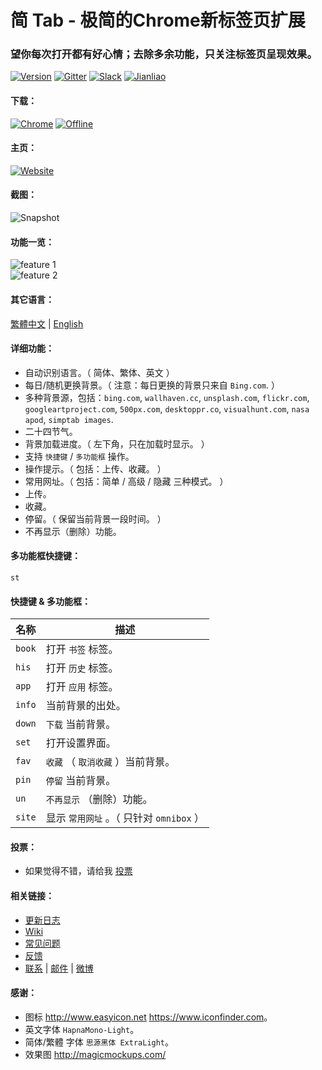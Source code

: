 简 Tab - 极简的Chrome新标签页扩展
=======
### 望你每次打开都有好心情；去除多余功能，只关注标签页呈现效果。
[![Version][version-badge]][version-link]
[![Gitter][gitter-badge]][gitter-link]
[![Slack][slack-badge]][slack-link]
[![Jianliao][jianliao-badge]][jianliao-link]

#### 下载：
[![Chrome][chrome-badge]][chrome-link]
[![Offline][offline-badge]][offline-link]

#### 主页：
[![Website][www-badge]][www-link]

#### 截图：
![Snapshot](http://i.imgur.com/qJ7Uwrz.jpg)

#### 功能一览：
![feature 1](http://i.imgur.com/BZGMo4p.jpg)  
![feature 2](http://i.imgur.com/auWFlc9.jpg)

#### 其它语言：
[繁體中文](https://github.com/kenshin/simptab/blob/master/README.tw.md) | [English](https://github.com/kenshin/simptab/blob/master/README.en.md)

#### 详细功能：
- 自动识别语言。（ 简体、繁体、英文 ）
- 每日/随机更换背景。（ 注意：每日更换的背景只来自 `Bing.com`. ）
- 多种背景源，包括：`bing.com`, `wallhaven.cc`, `unsplash.com`, `flickr.com`, `googleartproject.com`, `500px.com`, `desktoppr.co`, `visualhunt.com`, `nasa apod`, `simptab images`.
- 二十四节气。
- 背景加载进度。（ 左下角，只在加载时显示。 ）
- 支持 `快捷键` / `多功能框` 操作。
- 操作提示。（ 包括：上传、收藏。 ）
- 常用网址。（ 包括：简单 / 高级 / 隐藏 三种模式。 ）
- 上传。
- 收藏。
- 停留。（ 保留当前背景一段时间。 ）
- 不再显示（删除）功能。

#### 多功能框快捷键：
`st`

#### 快捷键 & 多功能框：
名称 | 描述
------ | ------
`book` | 打开 `书签` 标签。
`his ` | 打开 `历史` 标签。
`app ` | 打开 `应用` 标签。
`info` | 当前背景的出处。
`down` | `下载` 当前背景。
`set ` | 打开设置界面。
`fav`  | `收藏` （ `取消收藏` ）当前背景。
`pin`  | `停留` 当前背景。
`un`   | `不再显示` （删除）功能。
`site` | 显示 `常用网址` 。（ 只针对 `omnibox` ）

#### 投票：
* 如果觉得不错，请给我 [投票](https://chrome.google.com/webstore/detail/simptab-new-tab/kbgmbmkhepchmmcnbdbclpkpegbgikjc)

#### 相关链接：
* [更新日志](https://github.com/kenshin/simptab/blob/master/CHANGELOG.md)
* [Wiki](https://github.com/kenshin/simptab/wiki)
* [常见问题](https://github.com/Kenshin/simptab/wiki/常见问题)
* [反馈](https://github.com/kenshin/simptab/issues)
* [联系](http://kenshin.wang) | [邮件](kenshin@ksria.com) | [微博](http://weibo.com/23784148)

#### 感谢：
- 图标 <http://www.easyicon.net> <https://www.iconfinder.com>。
- 英文字体 `HapnaMono-Light`。
- 简体/繁體 字体 `思源黑体 ExtraLight`。
- 效果图 <http://magicmockups.com/>

<!-- Link -->
[www-badge]:        https://img.shields.io/badge/website-_simptab.ksria.com-1DBA90.svg
[www-link]:         http://ksria.com/simptab
[version-badge]:    https://img.shields.io/badge/lastest_version-1.5.0-blue.svg
[version-link]:     https://github.com/kenshin/simptab/releases
[chrome-badge]:     https://img.shields.io/badge/download-_chrome_webstore-brightgreen.svg
[chrome-link]:      https://chrome.google.com/webstore/detail/simptab-new-tab/kbgmbmkhepchmmcnbdbclpkpegbgikjc
[offline-badge]:    https://img.shields.io/badge/download-_crx-brightgreen.svg
[offline-link]:     http://ksria.com/simptab/crx/1.5.0/simptab.crx
[gitter-badge]:     https://badges.gitter.im/kenshin/simptab.svg
[gitter-link]:      https://gitter.im/kenshin/simptab?utm_source=badge&utm_medium=badge&utm_campaign=pr-badge
[slack-badge]:      https://img.shields.io/badge/chat-slack-orange.svg
[slack-link]:       https://simptab-crx.slack.com/
[jianliao-badge]:   https://img.shields.io/badge/chat-jianliao-yellowgreen.svg
[jianliao-link]:    https://guest.jianliao.com/rooms/76dce8b01v
